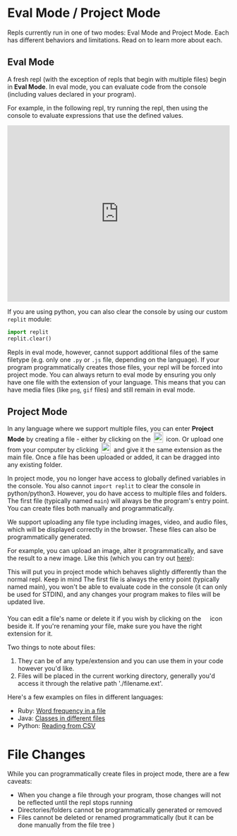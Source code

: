 # Eval Mode / Project Mode

Repls currently run in one of two modes: Eval Mode and Project Mode. Each has different behaviors and limitations. Read on to learn more about each.

## Eval Mode

A fresh repl (with the exception of repls that begin with multiple files) begin
in **Eval Mode**.  In eval mode, you can evaluate code from the console (including
values declared in your program).

For example, in the following repl, try running the repl, then using the console
to evaluate expressions that use the defined values.

<iframe height="400px" width="100%" src="https://repl.it/@timmy_i_chen/replit-docs-eval-mode?lite=true" scrolling="no" frameborder="no" allowtransparency="true" allowfullscreen="true" sandbox="allow-forms allow-pointer-lock allow-popups allow-same-origin allow-scripts allow-modals"></iframe>

If you are using python, you can also clear the console by using our custom
`replit` module:

```python
import replit
replit.clear()
```

Repls in eval mode, however, cannot support additional files of the same filetype
(e.g. only one `.py` or `.js` file, depending on the language).  If your program
programmatically creates those files, your repl will be forced into project mode.
You can always return to eval mode by ensuring you only have one file with the extension
of your language.  This means that you can have media files (like `png`, `gif` files)
and still remain in eval mode.

## Project Mode

In any language where we support multiple files, you can enter **Project Mode** by
creating a file - either by clicking on the
<img
  src="http://i.imgur.com/psW3k5D.png"
  style="height: 24px; vertical-align:text-bottom; width: 21px; margin: 0 3px; display: inline-block;"
/>
icon. Or upload one from your computer by clicking
<img
  src="https://replit.github.io/media/misc/upload_button.svg"
  style="height: 24px; vertical-align:text-bottom; width: 21px; margin: 0 3px; display: inline-block;"
/> and give it the same extension as the main file.  Once a file has been uploaded or
added, it can be dragged into any existing folder.

In project mode, you no longer have access to globally defined variables in the console.
You also cannot `import replit` to clear the console in python/python3.  However, you do
have access to multiple files and folders.  The first file (typically named `main`) will
always be the program's entry point.  You can create files both manually and programmatically.

We support uploading any file type including images, video, and audio files, which will be
displayed correctly in the browser.  These files can also be programmatically generated.

For example, you can upload an image, alter it
programmatically, and save the result to a new image.
Like this (which you can try out [here](https://repl.it/@masonclayton/rotatify)):

This will put you in project mode which behaves slightly differently than
the normal repl. Keep in mind The first file is always the entry point
(typically named main), you won't be able to evaluate code in the console
(it can only be used for STDIN), and any changes your program makes to files
will be updated live.

You can edit a file's name or delete it if you wish by clicking on the
<img
  src="http://i.imgur.com/Fsg7XB2.png"
  style="height: 24px; vertical-align:text-bottom; width: 6px; margin: 0 3px; display: inline-block;"
/>
icon beside it. If you're renaming your file, make sure you have the right
extension for it.

Two things to note about files:

1. They can be of any type/extension and you can use them in your code however you'd like.
2. Files will be placed in the current working directory, generally you'd access it through
the relative path './filename.ext'.

Here's a few examples on files in different languages:
- Ruby: [Word frequency in a file](https://repl.it/@masonclayton/Word-frequency-in-a-file)
- Java: [Classes in different files](https://repl.it/@masfrost/Classes-in-different-files)
- Python: [Reading from CSV](https://repl.it/@amasad/CSV-Example)

# File Changes

While you can programmatically create files in project mode, there are a few caveats:

- When you change a file through your program, those changes will not be reflected until
the repl stops running
- Directories/folders cannot be programmatically generated or removed
- Files cannot be deleted or renamed programmatically (but it can be done manually from the file tree )
